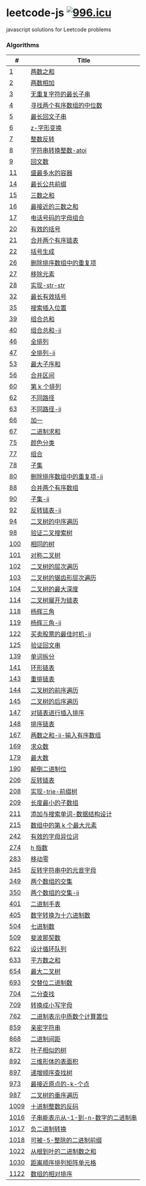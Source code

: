 # leetcode-js [![996.icu](https://img.shields.io/badge/link-996.icu-red.svg)](https://996.icu)

javascript solutions for Leetcode problems

### Algorithms

| #                                                              | Title                                                                                        |
| -------------------------------------------------------------- | -------------------------------------------------------------------------------------------- |
| [1](/algorithms/1.两数之和.js)                                 | [两数之和](/algorithms/1.两数之和.js)                                                        |
| [2](/algorithms/2.两数相加.js)                                 | [两数相加](/algorithms/2.两数相加.js)                                                        |
| [3](/algorithms/3.无重复字符的最长子串.js)                     | [无重复字符的最长子串](/algorithms/3.无重复字符的最长子串.js)                                |
| [4](/algorithms/4.寻找两个有序数组的中位数.js)                 | [寻找两个有序数组的中位数](/algorithms/4.寻找两个有序数组的中位数.js)                        |
| [5](/algorithms/5.最长回文子串.js)                             | [最长回文子串](/algorithms/5.最长回文子串.js)                                                |
| [6](/algorithms/6.z-字形变换.js)                               | [z-字形变换](/algorithms/6.z-字形变换.js)                                                    |
| [7](/algorithms/7.整数反转.js)                                 | [整数反转](/algorithms/7.整数反转.js)                                                        |
| [8](/algorithms/8.字符串转换整数-atoi.js)                      | [字符串转换整数-atoi](/algorithms/8.字符串转换整数-atoi.js)                                  |
| [9](/algorithms/9.回文数.js)                                   | [回文数](/algorithms/9.回文数.js)                                                            |
| [11](/algorithms/11.盛最多水的容器.js)                         | [盛最多水的容器](/algorithms/11.盛最多水的容器.js)                                           |
| [14](/algorithms/14.最长公共前缀.js)                           | [最长公共前缀](/algorithms/14.最长公共前缀.js)                                               |
| [15](/algorithms/15.三数之和.js)                               | [三数之和](/algorithms/15.三数之和.js)                                                       |
| [16](/algorithms/16.最接近的三数之和.js)                       | [最接近的三数之和](/algorithms/16.最接近的三数之和.js)                                       |
| [17](/algorithms/17.电话号码的字母组合.js)                     | [电话号码的字母组合](/algorithms/17.电话号码的字母组合.js)                                   |
| [20](/algorithms/20.有效的括号.js)                             | [有效的括号](/algorithms/20.有效的括号.js)                                                   |
| [21](/algorithms/21.合并两个有序链表.js)                       | [合并两个有序链表](/algorithms/21.合并两个有序链表.js)                                       |
| [22](/algorithms/22.括号生成.js)                               | [括号生成](/algorithms/22.括号生成.js)                                                       |
| [26](/algorithms/26.删除排序数组中的重复项.js)                 | [删除排序数组中的重复项](/algorithms/26.删除排序数组中的重复项.js)                           |
| [27](/algorithms/27.移除元素.js)                               | [移除元素](/algorithms/27.移除元素.js)                                                       |
| [28](/algorithms/28.实现-str-str.js)                           | [实现-str-str](/algorithms/28.实现-str-str.js)                                               |
| [32](/algorithms/32.最长有效括号.js)                           | [最长有效括号](/algorithms/32.最长有效括号.js)                                               |
| [35](/algorithms/35.搜索插入位置.js)                           | [搜索插入位置](/algorithms/35.搜索插入位置.js)                                               |
| [39](/algorithms/39.组合总和.js)                               | [组合总和](/algorithms/39.组合总和.js)                                                       |
| [40](/algorithms/40.组合总和-ii.js)                            | [组合总和-ii](/algorithms/40.组合总和-ii.js)                                                 |
| [46](/algorithms/46.全排列.js)                                 | [全排列](/algorithms/46.全排列.js)                                                           |
| [47](/algorithms/47.全排列-ii.js)                              | [全排列-ii](/algorithms/47.全排列-ii.js)                                                     |
| [53](/algorithms/53.最大子序和.js)                             | [最大子序和](/algorithms/53.最大子序和.js)                                                   |
| [56](/algorithms/56.合并区间.js)                               | [合并区间](/algorithms/56.合并区间.js)                                                       |
| [60](/algorithms/60.第k个排列.js)                              | [第 k 个排列](/algorithms/60.第k个排列.js)                                                   |
| [62](/algorithms/62.不同路径.js)                               | [不同路径](/algorithms/62.不同路径.js)                                                       |
| [63](/algorithms/63.不同路径-ii.js)                            | [不同路径-ii](/algorithms/63.不同路径-ii.js)                                                 |
| [66](/algorithms/66.加一.js)                                   | [加一](/algorithms/66.加一.js)                                                               |
| [67](/algorithms/67.二进制求和.js)                             | [二进制求和](/algorithms/67.二进制求和.js)                                                   |
| [75](/algorithms/75.颜色分类.js)                               | [颜色分类](/algorithms/75.颜色分类.js)                                                       |
| [77](/algorithms/77.组合.js)                                   | [组合](/algorithms/77.组合.js)                                                               |
| [78](/algorithms/78.子集.js)                                   | [子集](/algorithms/78.子集.js)                                                               |
| [80](/algorithms/80.删除排序数组中的重复项-ii.js)              | [删除排序数组中的重复项-ii](/algorithms/80.删除排序数组中的重复项-ii.js)                     |
| [88](/algorithms/88.合并两个有序数组.js)                       | [合并两个有序数组](/algorithms/88.合并两个有序数组.js)                                       |
| [90](/algorithms/90.子集-ii.js)                                | [子集-ii](/algorithms/90.子集-ii.js)                                                         |
| [92](/algorithms/92.反转链表-ii.js)                            | [反转链表-ii](/algorithms/92.反转链表-ii.js)                                                 |
| [94](/algorithms/94.二叉树的中序遍历.js)                       | [二叉树的中序遍历](/algorithms/94.二叉树的中序遍历.js)                                       |
| [98](/algorithms/98.验证二叉搜索树.js)                         | [验证二叉搜索树](/algorithms/98.验证二叉搜索树.js)                                           |
| [100](/algorithms/100.相同的树.js)                             | [相同的树](/algorithms/100.相同的树.js)                                                      |
| [101](/algorithms/101.对称二叉树.js)                           | [对称二叉树](/algorithms/101.对称二叉树.js)                                                  |
| [102](/algorithms/102.二叉树的层次遍历.js)                     | [二叉树的层次遍历](/algorithms/102.二叉树的层次遍历.js)                                      |
| [103](/algorithms/103.二叉树的锯齿形层次遍历.js)               | [二叉树的锯齿形层次遍历](/algorithms/103.二叉树的锯齿形层次遍历.js)                          |
| [104](/algorithms/104.二叉树的最大深度.js)                     | [二叉树的最大深度](/algorithms/104.二叉树的最大深度.js)                                      |
| [114](/algorithms/114.二叉树展开为链表.js)                     | [二叉树展开为链表](/algorithms/114.二叉树展开为链表.js)                                      |
| [118](/algorithms/118.杨辉三角.js)                             | [杨辉三角](/algorithms/118.杨辉三角.js)                                                      |
| [119](/algorithms/119.杨辉三角-ii.js)                          | [杨辉三角-ii](/algorithms/119.杨辉三角-ii.js)                                                |
| [122](/algorithms/122.买卖股票的最佳时机-ii.js)                | [买卖股票的最佳时机-ii](/algorithms/122.买卖股票的最佳时机-ii.js)                            |
| [125](/algorithms/125.验证回文串.js)                           | [验证回文串](/algorithms/125.验证回文串.js)                                                  |
| [139](/algorithms/139.单词拆分.js)                             | [单词拆分](/algorithms/139.单词拆分.js)                                                      |
| [141](/algorithms/141.环形链表.js)                             | [环形链表](/algorithms/141.环形链表.js)                                                      |
| [143](/algorithms/143.重排链表.js)                             | [重排链表](/algorithms/143.重排链表.js)                                                      |
| [144](/algorithms/144.二叉树的前序遍历.js)                     | [二叉树的前序遍历](/algorithms/144.二叉树的前序遍历.js)                                      |
| [145](/algorithms/145.二叉树的后序遍历.js)                     | [二叉树的后序遍历](/algorithms/145.二叉树的后序遍历.js)                                      |
| [147](/algorithms/147.对链表进行插入排序.js)                   | [对链表进行插入排序](/algorithms/147.对链表进行插入排序.js)                                  |
| [148](/algorithms/148.排序链表.js)                             | [排序链表](/algorithms/148.排序链表.js)                                                      |
| [167](/algorithms/167.两数之和-ii-输入有序数组.js)             | [两数之和-ii-输入有序数组](/algorithms/167.两数之和-ii-输入有序数组.js)                      |
| [169](/algorithms/169.求众数.js)                               | [求众数](/algorithms/169.求众数.js)                                                          |
| [179](/algorithms/179.最大数.js)                               | [最大数](/algorithms/179.最大数.js)                                                          |
| [190](/algorithms/190.颠倒二进制位.js)                         | [颠倒二进制位](/algorithms/190.颠倒二进制位.js)                                              |
| [206](/algorithms/206.反转链表.js)                             | [反转链表](/algorithms/206.反转链表.js)                                                      |
| [208](/algorithms/208.实现-trie-前缀树.js)                     | [实现-trie-前缀树](/algorithms/208.实现-trie-前缀树.js)                                      |
| [209](/algorithms/209.长度最小的子数组.js)                     | [长度最小的子数组](/algorithms/209.长度最小的子数组.js)                                      |
| [211](/algorithms/211.添加与搜索单词-数据结构设计.js)          | [添加与搜索单词-数据结构设计](/algorithms/211.添加与搜索单词-数据结构设计.js)                |
| [215](/algorithms/215.数组中的第k个最大元素.js)                | [数组中的第 k 个最大元素](/algorithms/215.数组中的第k个最大元素.js)                          |
| [242](/algorithms/242.有效的字母异位词.js)                     | [有效的字母异位词](/algorithms/242.有效的字母异位词.js)                                      |
| [274](/algorithms/274.h指数.js)                                | [h 指数](/algorithms/274.h指数.js)                                                           |
| [283](/algorithms/283.移动零.js)                               | [移动零](/algorithms/283.移动零.js)                                                          |
| [345](/algorithms/345.反转字符串中的元音字母.js)               | [反转字符串中的元音字母](/algorithms/345.反转字符串中的元音字母.js)                          |
| [349](/algorithms/349.两个数组的交集.js)                       | [两个数组的交集](/algorithms/349.两个数组的交集.js)                                          |
| [350](/algorithms/350.两个数组的交集-ii.js)                    | [两个数组的交集-ii](/algorithms/350.两个数组的交集-ii.js)                                    |
| [401](/algorithms/401.二进制手表.js)                           | [二进制手表](/algorithms/401.二进制手表.js)                                                  |
| [405](/algorithms/405.数字转换为十六进制数.js)                 | [数字转换为十六进制数](/algorithms/405.数字转换为十六进制数.js)                              |
| [504](/algorithms/504.七进制数.js)                             | [七进制数](/algorithms/504.七进制数.js)                                                      |
| [509](/algorithms/509.斐波那契数.js)                           | [斐波那契数](/algorithms/509.斐波那契数.js)                                                  |
| [622](/algorithms/622.设计循环队列.js)                         | [设计循环队列](/algorithms/622.设计循环队列.js)                                              |
| [633](/algorithms/633.平方数之和.js)                           | [平方数之和](/algorithms/633.平方数之和.js)                                                  |
| [654](/algorithms/654.最大二叉树.js)                           | [最大二叉树](/algorithms/654.最大二叉树.js)                                                  |
| [693](/algorithms/693.交替位二进制数.js)                       | [交替位二进制数](/algorithms/693.交替位二进制数.js)                                          |
| [704](/algorithms/704.二分查找.js)                             | [二分查找](/algorithms/704.二分查找.js)                                                      |
| [709](/algorithms/709.转换成小写字母.js)                       | [转换成小写字母](/algorithms/709.转换成小写字母.js)                                          |
| [762](/algorithms/762.二进制表示中质数个计算置位.js)           | [二进制表示中质数个计算置位](/algorithms/762.二进制表示中质数个计算置位.js)                  |
| [859](/algorithms/859.亲密字符串.js)                           | [亲密字符串](/algorithms/859.亲密字符串.js)                                                  |
| [868](/algorithms/868.二进制间距.js)                           | [二进制间距](/algorithms/868.二进制间距.js)                                                  |
| [872](/algorithms/872.叶子相似的树.js)                         | [叶子相似的树](/algorithms/872.叶子相似的树.js)                                              |
| [892](/algorithms/892.三维形体的表面积.js)                     | [三维形体的表面积](/algorithms/892.三维形体的表面积.js)                                      |
| [897](/algorithms/897.递增顺序查找树.js)                       | [递增顺序查找树](/algorithms/897.递增顺序查找树.js)                                          |
| [973](/algorithms/973.最接近原点的-k-个点.js)                  | [最接近原点的-k-个点](/algorithms/973.最接近原点的-k-个点.js)                                |
| [987](/algorithms/987.二叉树的垂序遍历.js)                     | [二叉树的垂序遍历](/algorithms/987.二叉树的垂序遍历.js)                                      |
| [1009](/algorithms/1009.十进制整数的反码.js)                   | [十进制整数的反码](/algorithms/1009.十进制整数的反码.js)                                     |
| [1016](/algorithms/1016.子串能表示从-1-到-n-数字的二进制串.js) | [子串能表示从-1-到-n-数字的二进制串](/algorithms/1016.子串能表示从-1-到-n-数字的二进制串.js) |
| [1017](/algorithms/1017.负二进制转换.js)                       | [负二进制转换](/algorithms/1017.负二进制转换.js)                                             |
| [1018](/algorithms/1018.可被-5-整除的二进制前缀.js)            | [可被-5-整除的二进制前缀](/algorithms/1018.可被-5-整除的二进制前缀.js)                       |
| [1022](/algorithms/1022.从根到叶的二进制数之和.js)             | [从根到叶的二进制数之和](/algorithms/1022.从根到叶的二进制数之和.js)                         |
| [1030](/algorithms/1030.距离顺序排列矩阵单元格.js)             | [距离顺序排列矩阵单元格](/algorithms/1030.距离顺序排列矩阵单元格.js)                         |
| [1122](/algorithms/1122.数组的相对排序.js)                     | [数组的相对排序](/algorithms/1122.数组的相对排序.js)                                         |
